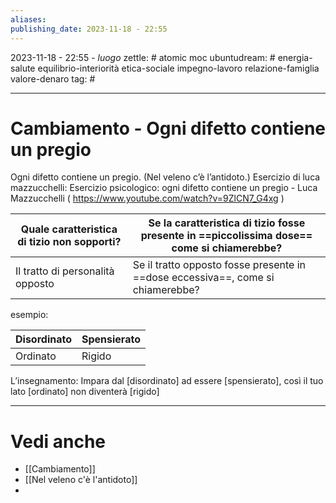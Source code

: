 ```yaml
---
aliases: 
publishing_date: 2023-11-18 - 22:55
---
```

2023-11-18 - 22:55 - *luogo*
zettle: # atomic moc
ubuntudream: # energia-salute equilibrio-interiorità etica-sociale impegno-lavoro relazione-famiglia valore-denaro 
tag: #

---
# Cambiamento - Ogni difetto contiene un pregio

Ogni difetto contiene un pregio. (Nel veleno c’è l’antidoto.)
Esercizio di luca mazzucchelli: Esercizio psicologico: ogni difetto contiene un pregio - Luca Mazzucchelli ( https://www.youtube.com/watch?v=9ZlCN7_G4xg )

Quale caratteristica di tizio non sopporti? | Se la caratteristica di tizio fosse presente in ==piccolissima dose== come si chiamerebbe?
--- | ---
Il tratto di personalità opposto | Se il tratto opposto fosse presente in ==dose eccessiva==, come si chiamerebbe?

esempio:

Disordinato | Spensierato
--- | ---
Ordinato | Rigido

L’insegnamento: Impara dal [disordinato] ad essere [spensierato], così il tuo lato [ordinato] non diventerà [rigido]



---
# Vedi anche
- [[Cambiamento]]
- [[Nel veleno c'è l'antidoto]]
- 